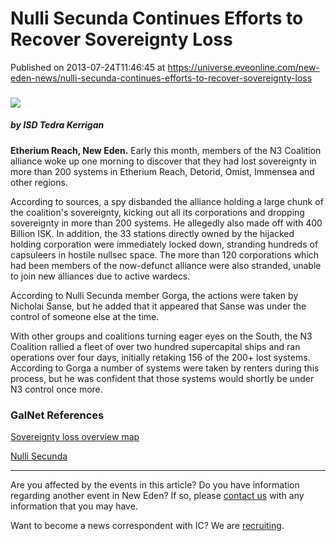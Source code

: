 # Nulli Secunda Continues Efforts to Recover Sovereignty Loss
Published on 2013-07-24T11:46:45 at https://universe.eveonline.com/new-eden-news/nulli-secunda-continues-efforts-to-recover-sovereignty-loss

###   

![](http://web.ccpgamescdn.com/newssystem/media/64904/1/ISD_IC.png)

#####  by ISD Tedra Kerrigan

**Etherium Reach, New Eden.**   Early this month, members of the N3 Coalition alliance woke up one morning to discover that they had lost sovereignty in more than 200 systems in Etherium Reach, Detorid, Omist, Immensea and other regions.

According to sources, a spy disbanded the alliance holding a large chunk of the coalition's sovereignty, kicking out all its corporations and dropping sovereignty in more than 200 systems. He allegedly also made off with 400 Billion ISK. In addition, the 33 stations directly owned by the hijacked holding corporation were immediately locked down, stranding hundreds of capsuleers in hostile nullsec space. The more than 120 corporations which had been members of the now-defunct alliance were also stranded, unable to join new alliances due to active wardecs.

According to Nulli Secunda member Gorga, the actions were taken by Nicholai Sanse, but he added that it appeared that Sanse was under the control of someone else at the time.

With other groups and coalitions turning eager eyes on the South, the N3 Coalition rallied a fleet of over two hundred supercapital ships and ran operations over four days, initially retaking 156 of the 200+ lost systems. According to Gorga a number of systems were taken by renters during this process, but he was confident that those systems would shortly be under N3 control once more.

###  GalNet References

[Sovereignty loss overview map](http://dl.eve-files.com/media/corp/verite/20130702.png)

[Nulli Secunda](http://wiki.eveonline.com/en/wiki/Nulli_Secunda)

 

* * *

Are you affected by the events in this article? Do you have information regarding another event in New Eden? If so, please [contact us](http://www.eveonline.com/news.asp?a=submitrp) with any information that you may have.

Want to become a news correspondent with IC? We are [recruiting](http://www.eveonline.com/isd.asp).
